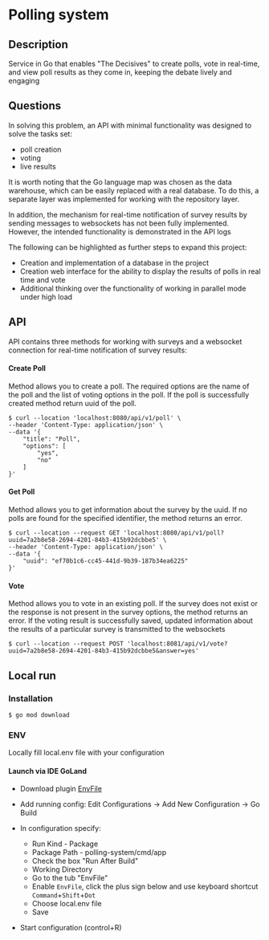 # Polling system

## Description

Service in Go that enables "The Decisives" to create polls, vote in real-time, and view poll results as they come in, keeping the debate lively and engaging

## Questions

In solving this problem, an API with minimal functionality was designed to solve the tasks set:
- poll creation
- voting
- live results

It is worth noting that the Go language map was chosen as the data warehouse, which can be easily replaced with a real database. To do this, a separate layer was implemented for working with the repository layer.

In addition, the mechanism for real-time notification of survey results by sending messages to websockets has not been fully implemented. However, the intended functionality is demonstrated in the API logs

The following can be highlighted as further steps to expand this project:

- Creation and implementation of a database in the project
- Creation web interface for the ability to display the results of polls in real time and vote
- Additional thinking over the functionality of working in parallel mode under high load

## API

API contains three methods for working with surveys and a websocket connection for real-time notification of survey results:

#### Create Poll

Method allows you to create a poll. The required options are the name of the poll and the list of voting options in the poll. If the poll is successfully created method return uuid of the poll.

```shell
$ curl --location 'localhost:8080/api/v1/poll' \
--header 'Content-Type: application/json' \
--data '{
    "title": "Poll",
    "options": [
        "yes",
        "no"
    ]
}'
```

#### Get Poll

Method allows you to get information about the survey by the uuid. If no polls are found for the specified identifier, the method returns an error.

```shell
$ curl --location --request GET 'localhost:8080/api/v1/poll?uuid=7a2b8e58-2694-4201-84b3-415b92dcbbe5' \
--header 'Content-Type: application/json' \
--data '{
    "uuid": "ef70b1c6-cc45-441d-9b39-187b34ea6225"
}'
```

#### Vote

Method allows you to vote in an existing poll. If the survey does not exist or the response is not present in the survey options, the method returns an error. If the voting result is successfully saved, updated information about the results of a particular survey is transmitted to the websockets 

```shell
$ curl --location --request POST 'localhost:8081/api/v1/vote?uuid=7a2b8e58-2694-4201-84b3-415b92dcbbe5&answer=yes'
```

## Local run

### Installation

```shell
$ go mod download
```

### ENV
Locally fill local.env file with your configuration

#### Launch via IDE GoLand

- Download plugin [EnvFile](https://plugins.jetbrains.com/plugin/7861-envfile)
- Add running config: Edit Configurations -> Add New Configuration -> Go Build
- In configuration specify:
    - Run Kind - Package
    - Package Path - polling-system/cmd/app
    - Check the box "Run After Build"
    - Working Directory
    - Go to the tub "EnvFile"
    - Enable `EnvFile`, click the plus sign below and use keyboard shortcut `Command`+`Shift`+`Dot`
    - Choose local.env file
    - Save

- Start configuration (control+R)
